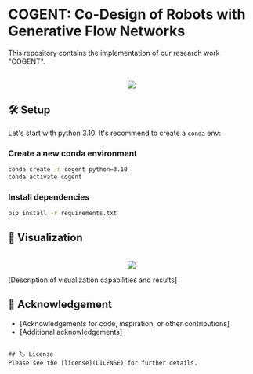 # COGENT: Co-Design of Robots with Generative Flow Networks

<!-- <p align="center">
·
<a href="[Link to your paper/publication]">Paper</a>
·
<a href="[Link to your GitHub repository]">Code</a>
·
<a href="[Link to your project website]">Website</a>
·
<a href="[Link to your Hugging Face model/dataset]">Hugging Face</a>
</p> -->

This repository contains the implementation of our research work "COGENT".
<!-- ([Conference/Journal Name Year], [Publication Type]). [Additional information about presentation/publication]. -->

<p align="center">
    <br>
    <img src="figures/COGENT_methodology.png"/>
    <br>
<p>

## 🛠️ Setup
Let's start with python 3.10. It's recommend to create a `conda` env:

### Create a new conda environment 
```bash
conda create -n cogent python=3.10
conda activate cogent
```

### Install dependencies
```bash
pip install -r requirements.txt
```

## 👀 Visualization

<p align="center">
    <br>
    <img src="figures/[your-visualization-image].png"/>
    <br>
<p>

[Description of visualization capabilities and results]

<!-- ### (Optional) Pretrained Models
We provide pretrained models in `[path/to/models]` for visualization.

* You can download pretrained models from [Download Link]

* [Instructions for using the pretrained models]

## 💻 Training
```bash
[Training command/script]
```

[Detailed explanation of training process, hyperparameters, etc.] -->

## 🙏 Acknowledgement
* [Acknowledgements for code, inspiration, or other contributions]
* [Additional acknowledgements]

<!-- ## 📚 Citation
If you find our work useful in your research, please consider citing:
```bibtex
@inproceedings{
  [citation information]
} -->
```

## 🏷️ License
Please see the [license](LICENSE) for further details.
